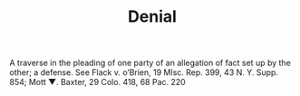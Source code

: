 ---
title: Denial
letter: D
permalink: "/definitions/bld-denial.html"
body: A traverse in the pleading of one party of an allegation of fact set up by the
  other; a defense. See Flack v. o’Brien, 19 Mlsc. Rep. 399, 43 N. Y. Supp. 854; Mott
  ▼. Baxter, 29 Colo. 418, 68 Pac. 220
published_at: '2018-07-07'
source: Black's Law Dictionary 2nd Ed (1910)
layout: post
---